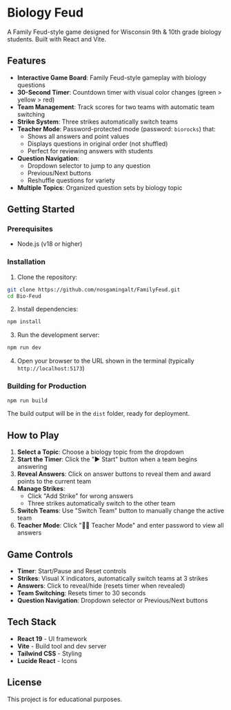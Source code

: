 # Biology Feud

A Family Feud-style game designed for Wisconsin 9th & 10th grade biology students. Built with React and Vite.

## Features

- **Interactive Game Board**: Family Feud-style gameplay with biology questions
- **30-Second Timer**: Countdown timer with visual color changes (green > yellow > red)
- **Team Management**: Track scores for two teams with automatic team switching
- **Strike System**: Three strikes automatically switch teams
- **Teacher Mode**: Password-protected mode (password: `biorocks`) that:
  - Shows all answers and point values
  - Displays questions in original order (not shuffled)
  - Perfect for reviewing answers with students
- **Question Navigation**: 
  - Dropdown selector to jump to any question
  - Previous/Next buttons
  - Reshuffle questions for variety
- **Multiple Topics**: Organized question sets by biology topic

## Getting Started

### Prerequisites
- Node.js (v18 or higher)

### Installation

1. Clone the repository:
```bash
git clone https://github.com/nosgamingalt/FamilyFeud.git
cd Bio-Feud
```

2. Install dependencies:
```bash
npm install
```

3. Run the development server:
```bash
npm run dev
```

4. Open your browser to the URL shown in the terminal (typically `http://localhost:5173`)

### Building for Production

```bash
npm run build
```

The build output will be in the `dist` folder, ready for deployment.

## How to Play

1. **Select a Topic**: Choose a biology topic from the dropdown
2. **Start the Timer**: Click the "▶ Start" button when a team begins answering
3. **Reveal Answers**: Click on answer buttons to reveal them and award points to the current team
4. **Manage Strikes**: 
   - Click "Add Strike" for wrong answers
   - Three strikes automatically switch to the other team
5. **Switch Teams**: Use "Switch Team" button to manually change the active team
6. **Teacher Mode**: Click "🧑‍🏫 Teacher Mode" and enter password to view all answers

## Game Controls

- **Timer**: Start/Pause and Reset controls
- **Strikes**: Visual X indicators, automatically switch teams at 3 strikes
- **Answers**: Click to reveal/hide (resets timer when revealed)
- **Team Switching**: Resets timer to 30 seconds
- **Question Navigation**: Dropdown selector or Previous/Next buttons

## Tech Stack

- **React 19** - UI framework
- **Vite** - Build tool and dev server
- **Tailwind CSS** - Styling
- **Lucide React** - Icons

## License

This project is for educational purposes.
